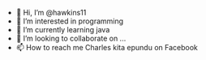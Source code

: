 - 👋 Hi, I’m @hawkins11
- 👀 I’m interested in programming 
- 🌱 I’m currently learning java
- 💞️ I’m looking to collaborate on ...
- 📫 How to reach me Charles kita epundu on Facebook 

<!---
Hawkins/hawkins is a ✨ special ✨ repository because its `README.md` (this file) appears on your GitHub profile.
You can click the Preview link to take a look at your changes.
--->
